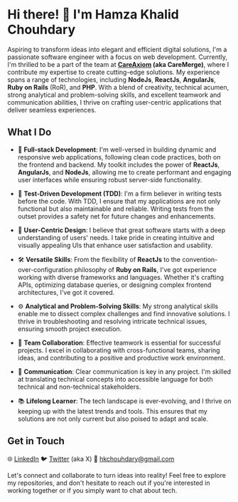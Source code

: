 # Hi there! 👋 I'm Hamza Khalid Chouhdary

Aspiring to transform ideas into elegant and efficient digital solutions, I'm a passionate software engineer with a focus on web development. Currently, I'm thrilled to be a part of the team at **[CareAxiom] (aka CareMerge)**, where I contribute my expertise to create cutting-edge solutions. My experience spans a range of technologies, including **NodeJs**, **ReactJs**, **AngularJs**, **Ruby on Rails** (RoR), and **PHP**. With a blend of creativity, technical acumen, strong analytical and problem-solving skills, and excellent teamwork and communication abilities, I thrive on crafting user-centric applications that deliver seamless experiences.

## What I Do

- 🚀 **Full-stack Development**: I'm well-versed in building dynamic and responsive web applications, following clean code practices, both on the frontend and backend. My toolkit includes the power of **ReactJs**, **AngularJs**, and **NodeJs**, allowing me to create performant and engaging user interfaces while ensuring robust server-side functionality.

- 🧪 **Test-Driven Development (TDD)**: I'm a firm believer in writing tests before the code. With TDD, I ensure that my applications are not only functional but also maintainable and reliable. Writing tests from the outset provides a safety net for future changes and enhancements.

- 🌟 **User-Centric Design**: I believe that great software starts with a deep understanding of users' needs. I take pride in creating intuitive and visually appealing UIs that enhance user satisfaction and usability.

- 🛠️ **Versatile Skills**: From the flexibility of **ReactJs** to the convention-over-configuration philosophy of **Ruby on Rails**, I've got experience working with diverse frameworks and languages. Whether it's crafting APIs, optimizing database queries, or designing complex frontend architectures, I've got it covered.

- ⚙️ **Analytical and Problem-Solving Skills**: My strong analytical skills enable me to dissect complex challenges and find innovative solutions. I thrive in troubleshooting and resolving intricate technical issues, ensuring smooth project execution.

- 🤝 **Team Collaboration**: Effective teamwork is essential for successful projects. I excel in collaborating with cross-functional teams, sharing ideas, and contributing to a positive and productive work environment.

- 📢 **Communication**: Clear communication is key in any project. I'm skilled at translating technical concepts into accessible language for both technical and non-technical stakeholders.

- 📚 **Lifelong Learner**: The tech landscape is ever-evolving, and I thrive on keeping up with the latest trends and tools. This ensures that my solutions are not only current but also poised to adapt and scale.

## Get in Touch

🌐 [LinkedIn]
🐦 [Twitter] (aka X)
📧 hkchouhdary@gmail.com

Let's connect and collaborate to turn ideas into reality! Feel free to explore my repositories, and don't hesitate to reach out if you're interested in working together or if you simply want to chat about tech.

[linkedin]: https://linkedin.com/in/hamzakhalidchouhdary
[twitter]: https://twitter.com/hamzakhalidch_
[careAxiom]: https://www.linkedin.com/company/careaxiomicon
